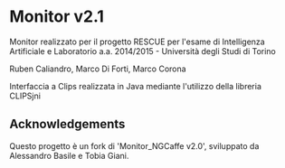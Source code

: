 # Monitor v2.1

Monitor realizzato per il progetto RESCUE per l'esame di Intelligenza Artificiale e Laboratorio a.a. 2014/2015 - Università degli Studi di Torino

Ruben Caliandro, Marco Di Forti, Marco Corona

Interfaccia a Clips realizzata in Java mediante l'utilizzo della libreria CLIPSjni

## Acknowledgements

Questo progetto è un fork di 'Monitor_NGCaffe v2.0', sviluppato da Alessandro Basile e Tobia Giani.